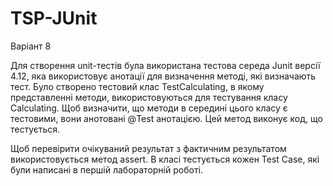 # TSP-JUnit 
Варіант 8

Для створення unit-тестів була використана тестова середа Junit версії 4.12, яка використовує анотації для визначення методі, які визначають тест. Було створено тестовий клас TestCalculating, в якому представленні методи, використовуються для тестування класу Calculating. Щоб визначити, що методи в середині цього класу є тестовими, вони анотовані @Test анотацією. Цей метод виконує код, що тестується.

Щоб перевірити очікуваний результат з фактичним результатом використовується метод assert. В класі тестується кожен Test Case, які були написані в першій лабораторній роботі.
